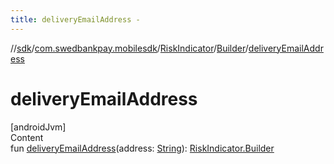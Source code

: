 ```yaml
---
title: deliveryEmailAddress -
---
```

//[sdk](../../../../index)/[com.swedbankpay.mobilesdk](../../index)/[RiskIndicator](../index)/[Builder](index)/[deliveryEmailAddress](delivery-email-address)



# deliveryEmailAddress  
[androidJvm]  
Content  
fun [deliveryEmailAddress](delivery-email-address)(address: [String](https://kotlinlang.org/api/latest/jvm/stdlib/kotlin/-string/index.html)): [RiskIndicator.Builder](index)  



